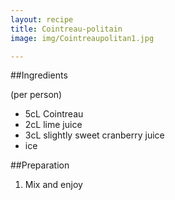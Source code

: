 ```yaml
---
layout: recipe
title: Cointreau-politain
image: img/Cointreaupolitan1.jpg

---
```



##Ingredients

(per person)

* 5cL Cointreau
* 2cL lime juice
* 3cL slightly sweet cranberry juice
* ice

##Preparation

1. Mix and enjoy
